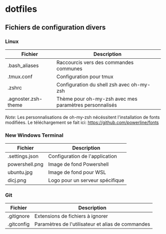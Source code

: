 # dotfiles

## Fichiers de configuration divers

### Linux
| Fichier | Description |
| ------- | ----------- |
| .bash_aliases | Raccourcis vers des commandes communes |
| .tmux.conf | Configuration pour tmux |
| .zshrc | Configuration du shell zsh avec oh-my-zsh |
| .agnoster.zsh-theme | Thème pour oh-my-zsh avec mes paramètres personnalisés |


*Note:* Les personnalisations de oh-my-zsh nécéssitent l'installation de fonts modifiées. Le téléchargement se fait ici: https://github.com/powerline/fonts


### New Windows Terminal
| Fichier | Description |
| ------- | ----------- |
| .settings.json | Configuration de l'application |
| powershell.png | Image de fond Powershell |
| ubuntu.jpg | Image de fond pour WSL |
| dicj.png | Logo pour un serveur spécifique |

### Git
| Fichier | Description |
| ------- | ----------- |
| .gitignore | Extensions de fichiers à ignorer |
| .gitconfig | Paramètres de l'utilisateur et alias de commandes |